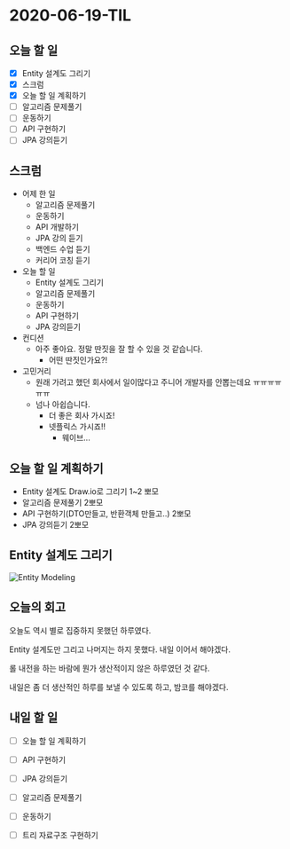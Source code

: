 # 2020-06-19-TIL

## 오늘 할 일

- [x] Entity 설계도 그리기
- [x] 스크럼
- [x] 오늘 할 일 계획하기
- [ ] 알고리즘 문제풀기
- [ ] 운동하기
- [ ] API 구현하기
- [ ] JPA 강의듣기

## 스크럼

- 어제 한 일
    - 알고리즘 문제풀기
    - 운동하기
    - API 개발하기
    - JPA 강의 듣기
    - 백엔드 수업 듣기
    - 커리어 코칭 듣기
- 오늘 할 일
    - Entity 설계도 그리기
    - 알고리즘 문제풀기
    - 운동하기
    - API 구현하기
    - JPA 강의듣기
- 컨디션
    - 아주 좋아요. 정말 딴짓을 잘 할 수 있을 것 같습니다.
        - 어떤 딴짓인가요?!
- 고민거리
    - 원래 가려고 했던 회사에서 일이많다고 주니어 개발자를 안뽑는데요 ㅠㅠㅠㅠㅠㅠ
    - 넘나 아쉽습니다.
        - 더 좋은 회사 가시죠!
        - 넷플릭스 가시죠!!
            - 웨이브...

## 오늘 할 일 계획하기

- Entity 설계도 Draw.io로 그리기 1~2 뽀모
- 알고리즘 문제풀기 2뽀모
- API 구현하기(DTO만들고, 반환객체 만들고..) 2뽀모
- JPA 강의듣기 2뽀모

## Entity 설계도 그리기

![Entity Modeling](https://dion-dropzone.s3.amazonaws.com/Issue-Tracker-C4Model-Entity.png)

## 오늘의 회고

오늘도 역시 별로 집중하지 못했던 하루였다.

Entity 설계도만 그리고 나머지는 하지 못했다. 내일 이어서 해야겠다.

롤 내전을 하는 바람에 뭔가 생산적이지 않은 하루였던 것 같다.

내일은 좀 더 생산적인 하루를 보낼 수 있도록 하고, 밤코를 해야겠다.

## 내일 할 일

- [ ] 오늘 할 일 계획하기
- [ ] API 구현하기
- [ ] JPA 강의듣기
- [ ] 알고리즘 문제풀기
- [ ] 운동하기
- [ ] 트리 자료구조 구현하기

